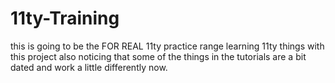# 11ty-Training
this is going to be the FOR REAL 11ty practice range
learning 11ty things with this project also noticing that some of the things in the tutorials are a bit dated and work a little differently now.